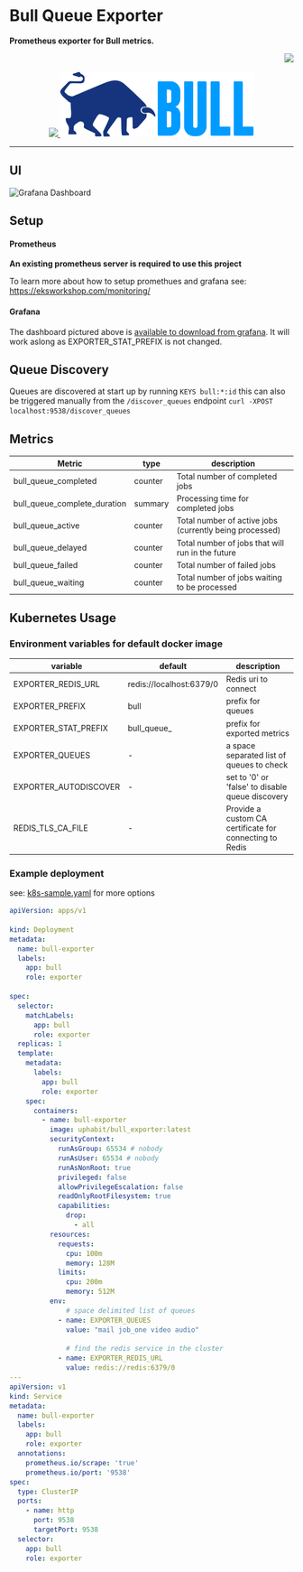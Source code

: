 # Bull Queue Exporter
**Prometheus exporter for Bull metrics.**

<p align="right">
  <a href="https://travis-ci.org/UpHabit/bull_exporter/branches/">
    <img src="https://travis-ci.org/UpHabit/bull-prom-metrics.svg?branch=master"/>
  </a>
  <br/>
</p>
<p align="center">
  <a href="https://prometheus.io/">
    <img src="https://upload.wikimedia.org/wikipedia/commons/thumb/3/38/Prometheus_software_logo.svg/115px-Prometheus_software_logo.svg.png" height="115">
  </a>
  <a href="https://github.com/OptimalBits/bull">
    <img src="https://github.com/OptimalBits/bull/blob/develop/support/logo@2x.png" height="115" />
  </a>
</p>

___


## UI
![Grafana Dashboard](./docs/img/grafana-1.png)

## Setup
#### Prometheus
**An existing prometheus server is required to use this project**

To learn more about how to setup promethues and grafana see: https://eksworkshop.com/monitoring/

#### Grafana
The dashboard pictured above is [available to download from grafana](https://grafana.com/grafana/dashboards/10128).
It will work aslong as EXPORTER_STAT_PREFIX is not changed.

## Queue Discovery
Queues are discovered at start up by running `KEYS bull:*:id` 
this can also be triggered manually from the `/discover_queues` endpoint
`curl -XPOST localhost:9538/discover_queues`

## Metrics

| Metric                       | type    | description |
|------------------------------|---------|-------------|
| bull_queue_completed         | counter | Total number of completed jobs                          |
| bull_queue_complete_duration | summary | Processing time for completed jobs                      |
| bull_queue_active            | counter | Total number of active jobs (currently being processed) |
| bull_queue_delayed           | counter | Total number of jobs that will run in the future        |
| bull_queue_failed            | counter | Total number of failed jobs                             |
| bull_queue_waiting           | counter | Total number of jobs waiting to be processed            |

## Kubernetes Usage

### Environment variables for default docker image

| variable              | default                  | description                                             |
|-----------------------|--------------------------|---------------------------------------------------------|
| EXPORTER_REDIS_URL    | redis://localhost:6379/0 | Redis uri to connect                                    |
| EXPORTER_PREFIX       | bull                     | prefix for queues                                       |
| EXPORTER_STAT_PREFIX  | bull_queue_              | prefix for exported metrics                             |
| EXPORTER_QUEUES       | -                        | a space separated list of queues to check               |
| EXPORTER_AUTODISCOVER | -                        | set to '0' or 'false' to disable queue discovery        |
| REDIS_TLS_CA_FILE     | -                        | Provide a custom CA certificate for connecting to Redis |


### Example deployment

see: [k8s-sample.yaml](./docs/k8s-sample.yaml) for more options

```yaml
apiVersion: apps/v1

kind: Deployment
metadata:
  name: bull-exporter
  labels:
    app: bull
    role: exporter

spec:
  selector:
    matchLabels:
      app: bull
      role: exporter
  replicas: 1
  template:
    metadata:
      labels:
        app: bull
        role: exporter
    spec:
      containers:
        - name: bull-exporter
          image: uphabit/bull_exporter:latest
          securityContext:
            runAsGroup: 65534 # nobody
            runAsUser: 65534 # nobody
            runAsNonRoot: true
            privileged: false
            allowPrivilegeEscalation: false
            readOnlyRootFilesystem: true
            capabilities:
              drop:
                - all
          resources:
            requests:
              cpu: 100m
              memory: 128M
            limits:
              cpu: 200m
              memory: 512M
          env:
              # space delimited list of queues
            - name: EXPORTER_QUEUES
              value: "mail job_one video audio"

              # find the redis service in the cluster
            - name: EXPORTER_REDIS_URL
              value: redis://redis:6379/0
---
apiVersion: v1
kind: Service
metadata:
  name: bull-exporter
  labels:
    app: bull
    role: exporter
  annotations:
    prometheus.io/scrape: 'true'
    prometheus.io/port: '9538'
spec:
  type: ClusterIP
  ports:
    - name: http
      port: 9538
      targetPort: 9538
  selector:
    app: bull
    role: exporter

```
